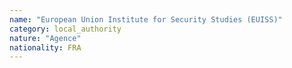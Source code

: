 ```yaml
---
name: "European Union Institute for Security Studies (EUISS)"
category: local_authority
nature: "Agence"
nationality: FRA
---
```

    